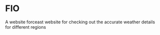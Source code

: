 # FIO
A website forceast website for checking out the accurate weather details for different regions